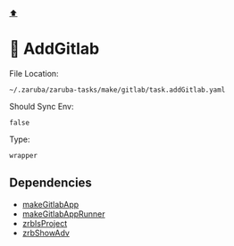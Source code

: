 [⬆️](./README.md)

# 🍃 AddGitlab

File Location:

    ~/.zaruba/zaruba-tasks/make/gitlab/task.addGitlab.yaml

Should Sync Env:

    false

Type:

    wrapper


## Dependencies

* [makeGitlabApp](makeGitlabApp.md)
* [makeGitlabAppRunner](makeGitlabAppRunner.md)
* [zrbIsProject](zrbIsProject.md)
* [zrbShowAdv](zrbShowAdv.md)